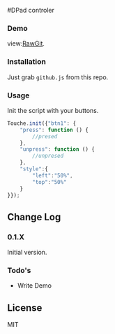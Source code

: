 #DPad controler

### Demo

view:[RawGit](https://rawgit.com/triktron/Mini-Libraries/master/DPadJS/demo/index.html).

### Installation
Just grab `github.js` from this repo.

### Usage
Init the script with your buttons.
```js
Touche.init({"btn1": {
    "press": function () {
        //presed
    },
    "unpress": function () {
        //unpresed
    },
    "style":{
        "left":"50%",
        "top":"50%"
    }
}});
```

## Change Log

### 0.1.X

Initial version.

### Todo's
* Write Demo

License
----

MIT